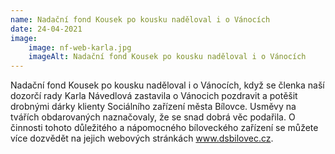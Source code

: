 ```yaml
---
name: Nadační fond Kousek po kousku naděloval i o Vánocích
date: 24-04-2021
image:
    image: nf-web-karla.jpg
    imageAlt: Nadační fond Kousek po kousku naděloval i o Vánocích
---
```

Nadační fond Kousek po kousku naděloval i o Vánocích, když se členka naší dozorčí rady Karla Návedlová zastavila o Vánocich pozdravit a potěšit drobnými dárky klienty Sociálního zařízení města Bílovce. Usměvy na tvářích obdarovaných naznačovaly, že se snad dobrá věc podařila. O činnosti tohoto důležitého a nápomocného bíloveckého zařízení se můžete více dozvědět na jejich webových stránkách www.dsbilovec.cz.
